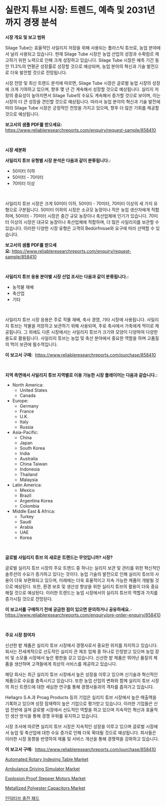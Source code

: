 <p><h1>실란지 튜브 시장: 트렌드, 예측 및 2031년까지 경쟁 분석</h1></p><p><strong>시장 개요 및 보고 범위</strong></p>
<p><p>Silage Tube는 효율적인 사일리지 저장을 위해 사용되는 플라스틱 튜브로, 농업 분야에서 널리 사용되고 있습니다. 현재 Silage Tube 시장은 농업 산업의 성장과 수확럼르 제고하기 위한 노력으로 인해 크게 성장하고 있습니다. Silage Tube 시장은 예측 기간 동안 11.3%의 연평균 성장률로 성장할 것으로 예상되며, 농업 분야의 혁신과 기술 발전으로 더욱 발전할 것으로 전망됩니다.</p><p>시장 전망 및 최신 트렌드 분석에 따르면, Silage Tube 시장은 글로벌 농업 시장의 성장에 크게 기여하고 있으며, 향후 몇 년 간 계속해서 성장할 것으로 예상됩니다. 실리지 저장의 중요성이 높아지면서 Silage Tube의 수요도 계속해서 증가할 것으로 보이며, 이는 시장의 더 큰 성장을 견인할 것으로 예상됩니다. 따라서 농업 분야의 혁신과 기술 발전에 따라 Silage Tube 시장은 긍정적인 전망을 가지고 있으며, 향후 더 많은 기회를 제공할 것으로 예상됩니다.</p></p>
<p><strong>보고서의 샘플 PDF를 받으세요:</strong> <a href="https://www.reliableresearchreports.com/enquiry/request-sample/858410">https://www.reliableresearchreports.com/enquiry/request-sample/858410</a></p>
<p>&nbsp;</p>
<p><strong>시장 세분화</strong></p>
<p><strong>사일리지 튜브 유형별 시장 분석은 다음과 같이 분류됩니다.:</strong></p>
<p><ul><li>50미터 이하</li><li>50미터 - 70미터</li><li>70미터 이상</li></ul></p>
<p>&nbsp;</p>
<p><p>사일리지 튜브 시장은 크게 50미터 이하, 50미터 - 70미터, 70미터 이상의 세 가지 유형으로 구분됩니다. 50미터 이하의 시장은 소규모 농장이나 작은 농업 생산자에게 적합하며, 50미터 - 70미터 시장은 중간 규모 농장이나 축산업체에 인기가 있습니다. 70미터 이상의 시장은 대규모 농장이나 축산업체에 적합하며, 더 많은 사일리지를 보관할 수 있습니다. 이러한 다양한 시장 유형은 고객의 Bedürfnisse와 요구에 따라 선택할 수 있습니다.</p></p>
<p><strong>보고서의 샘플 PDF를 받으세요:</strong>&nbsp;<a href="https://www.reliableresearchreports.com/enquiry/request-sample/858410">https://www.reliableresearchreports.com/enquiry/request-sample/858410</a></p>
<p>&nbsp;</p>
<p><strong> 사일리지 튜브 응용 분야별 시장 산업 조사는 다음과 같이 분류됩니다.:</strong></p>
<p><ul><li>농작물 재배</li><li>축산업</li><li>기타</li></ul></p>
<p>&nbsp;</p>
<p><p>사일리지 튜브 시장 응용은 주로 작물 재배, 축사 경영, 기타 시장에 사용됩니다. 사일리지 튜브는 작물을 저장하고 보관하기 위해 사용되며, 주로 축사에서 가축에게 먹이로 제공됩니다. 그 외에도 다른 시장에서는 사일리지 튜브가 크기와 모양이 다양하여 다양한 용도로 활용됩니다. 사일리지 튜브는 농업 및 축산 분야에서 중요한 역할을 하며 고품질의 먹이 보관에 필수적입니다.</p></p>
<p><strong>이 보고서 구매:</strong>&nbsp; <a href="https://www.reliableresearchreports.com/purchase/858410">https://www.reliableresearchreports.com/purchase/858410</a></p>
<p>&nbsp;</p>
<p><strong>지역 측면에서 사일리지 튜브 지역별로 이용 가능한 시장 플레이어는 다음과 같습니다.:</strong></p>
<p><ul>
    <li>
        North America:
        <ul>
            <li>United States</li>
            <li>Canada</li>
        </ul>
    </li>
    <li>
        Europe:
        <ul>
            <li>Germany</li>
            <li>France</li>
            <li>U.K.</li>
            <li>Italy</li>
            <li>Russia</li>
        </ul>
    </li>
    <li>
        Asia-Pacific:
        <ul>
            <li>China</li>
            <li>Japan</li>
            <li>South Korea</li>
            <li>India</li>
            <li>Australia</li>
            <li>China Taiwan</li>
            <li>Indonesia</li>
            <li>Thailand</li>
            <li>Malaysia</li>
        </ul>
    </li>
    <li>
        Latin America:
        <ul>
            <li>Mexico</li>
            <li>Brazil</li>
            <li>Argentina Korea</li>
            <li>Colombia</li>
        </ul>
    </li>
    <li>
        Middle East & Africa:
        <ul>
            <li>Turkey</li>
            <li>Saudi</li>
            <li>Arabia</li>
            <li>UAE</li>
            <li>Korea</li>
        </ul>
    </li>
    </ul></p>
<p>&nbsp;</p>
<p><strong>글로벌 사일리지 튜브 의 새로운 트렌드는 무엇입니까? 시장?</strong></p>
<p><p>글로벌 실리지 튜브 시장의 주요 트렌드 중 하나는 실리지 보관 및 관리를 위한 혁신적인 솔루션의 수요가 증가하고 있다는 것이다. 농업 기술의 발전으로 인해 실리지 튜브의 사용이 더욱 보편화되고 있으며, 미래에는 더욱 효율적이고 지속 가능한 제품이 개발될 것으로 예상된다. 또한, 환경 보호 및 생산성 향상을 위한 실리지 튜브의 활용이 더욱 중요해질 것으로 예상된다. 이러한 트렌드는 농업 시장에서의 실리지 튜브의 역할과 가치를 증가시킬 것으로 전망된다.</p></p>
<p><strong>이 보고서를 구매하기 전에 궁금한 점이 있으면 문의하거나 공유하세요.</strong>- <a href="https://www.reliableresearchreports.com/enquiry/pre-order-enquiry/858410">https://www.reliableresearchreports.com/enquiry/pre-order-enquiry/858410</a></p>
<p>&nbsp;</p>
<p><strong>주요 시장 참여자</strong></p>
<p><p>신선한 밭 제품은 실리지 튜브 시장에서 경쟁사로서 중요한 위치를 차지하고 있습니다. 회사는 전세계적으로 선도적인 실리지 관 제조 업체 중 하나로 인정받고 있으며 농업 장비 및 소모품 시장에서 높은 평판을 갖고 있습니다. 신선한 밭 제품은 뛰어난 품질의 제품을 생산하며 고객들에게 최상의 서비스를 제공하고 있습니다.</p><p>해당 회사는 최근 실리지 튜브 시장에서 높은 성장을 이루고 있으며 신기술과 혁신적인 제품으로 수요를 충족시키고 있습니다. 또한 농업 산업의 변화와 함께 실리지 튜브 시장의 최신 트렌드에 대한 세심한 연구를 통해 경쟁사들과의 격차를 좁혀가고 있습니다.</p><p>Hellagro S.A.과 Proag Products 등의 기업은 실리지 튜브 시장에서 높은 매출액을 기록하고 있으며 성장 잠재력이 높은 기업으로 평가받고 있습니다. 이러한 기업들은 산업 전반에 걸쳐 글로벌 시장에서 선도적인 역할을 하고 있으며 지속적인 혁신과 효율적인 생산 방식을 통해 경쟁 우위를 유지하고 있습니다.</p><p>시장 조사에 따르면 실리지 튜브 시장은 지속적인 성장을 이루고 있으며 글로벌 시장에서 농업 및 축산업에 대한 수요 증가로 인해 더욱 확대될 것으로 예상됩니다. 회사들은 이러한 시장 동향을 반영하여 제품 및 서비스 개선을 통해 경쟁력을 강화하고 있습니다.</p></p>
<p><strong>이 보고서 구매:</strong>&nbsp;&nbsp;<a href="https://www.reliableresearchreports.com/purchase/858410">https://www.reliableresearchreports.com/purchase/858410</a></p>
<p><p><a href="https://view.publitas.com/reportprime-1/automated-rotary-indexing-table-market-size-growing-and-forecasted-for-period-from-2024-2031-and-provides-complete-market-analysis-of-this-market/">Automated Rotary Indexing Table Market</a></p><p><a href="https://issuu.com/reportprime-2/docs/ambulance-driving-simulator-market-size-2030.pptx">Ambulance Driving Simulator Market</a></p><p><a href="https://github.com/khayangel/Market-Research-Report-List-2/blob/main/explosion-proof-stepper-motors-market.md">Explosion Proof Stepper Motors Market</a></p><p><a href="https://github.com/eeaveuhhh/Market-Research-Report-List-2/blob/main/metallized-polyester-capacitors-market.md">Metallized Polyester Capacitors Market</a></p><p><a href="https://medium.com/@greggibson7876/%EC%9D%B8%EB%8D%95%ED%8B%B0%EB%B8%8C-%EC%B6%A9%EC%A0%84%ED%8C%A8%EB%93%9C-%EC%8B%9C%EC%9E%A5-%EB%A9%94%ED%8A%B8%EB%A6%AD%EC%8A%A4-%ED%95%B4%EC%84%9D-%EC%8B%9C%EC%9E%A5-%EC%A0%90%EC%9C%A0%EC%9C%A8-%ED%8A%B8%EB%A0%8C%EB%93%9C-%EB%B0%8F-%EC%84%B1%EC%9E%A5-%ED%8C%A8%ED%84%B4-51eb8b5a63a4">인덕티브 충전 패드</a></p></p>
